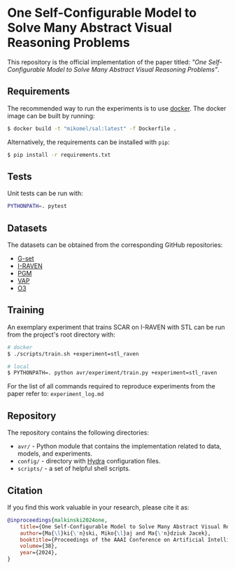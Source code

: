 # One Self-Configurable Model to Solve Many Abstract Visual Reasoning Problems

This repository is the official implementation of the paper titled: *"One Self-Configurable Model to Solve Many Abstract
Visual Reasoning Problems"*.

## Requirements

The recommended way to run the experiments is to use [docker](https://www.docker.com/).
The docker image can be built by running:

```bash
$ docker build -t "mikomel/sal:latest" -f Dockerfile .
```

Alternatively, the requirements can be installed with `pip`:

```bash
$ pip install -r requirements.txt
```

## Tests

Unit tests can be run with:
```bash
PYTHONPATH=. pytest
```

## Datasets

The datasets can be obtained from the corresponding GitHub repositories:

- [G-set](https://github.com/deepiq/deepiq)
- [I-RAVEN](https://github.com/husheng12345/SRAN)
- [PGM](https://github.com/deepmind/abstract-reasoning-matrices)
- [VAP](https://github.com/deepmind/abstract-reasoning-matrices)
- [O3](https://github.com/deepiq/deepiq)

## Training

An exemplary experiment that trains SCAR on I-RAVEN with STL can be run from the project's root directory with:

```bash
# docker
$ ./scripts/train.sh +experiment=stl_raven

# local
$ PYTHONPATH=. python avr/experiment/train.py +experiment=stl_raven
```

For the list of all commands required to reproduce experiments from the paper refer to: `experiment_log.md`

## Repository

The repository contains the following directories:

* `avr/` - Python module that contains the implementation related to data, models, and experiments.
* `config/` - directory with [Hydra](https://github.com/facebookresearch/hydra) configuration files.
* `scripts/` - a set of helpful shell scripts.

## Citation

If you find this work valuable in your research, please cite it as:
```bibtex
@inproceedings{malkinski2024one,
    title={One Self-Configurable Model to Solve Many Abstract Visual Reasoning Problems},
    author={Ma{\l}ki{\'n}ski, Miko{\l}aj and Ma{\'n}dziuk Jacek},
    booktitle={Proceedings of the AAAI Conference on Artificial Intelligence},
    volume={38},
    year={2024},
}
```
